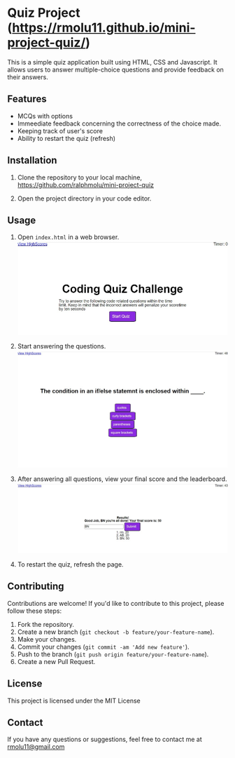# Quiz Project (https://rmolu11.github.io/mini-project-quiz/)

This is a simple quiz application built using HTML, CSS and Javascript. It allows users to answer multiple-choice questions and provide feedback on their answers.

## Features
- MCQs with options
- Immeediate feedback concerning the correctness of the choice made.
- Keeping track of user's score
- Ability to restart the quiz (refresh)

## Installation

1. Clone the repository to your local machine, https://github.com/ralphmolu/mini-project-quiz
 
2. Open the project directory in your code editor.

## Usage
1. Open `index.html` in a web browser.
![alt text](Assets/images/intro.jpg)

2. Start answering the questions.
![alt text](Assets/images/questions.jpg)

3. After answering all questions, view your final score and the leaderboard.
![alt text](Assets/images/leaderboard.jpg)

4. To restart the quiz, refresh the page.

## Contributing
Contributions are welcome! If you'd like to contribute to this project, please follow these steps:
1. Fork the repository.
2. Create a new branch (`git checkout -b feature/your-feature-name`).
3. Make your changes.
4. Commit your changes (`git commit -am 'Add new feature'`).
5. Push to the branch (`git push origin feature/your-feature-name`).
6. Create a new Pull Request.

## License
This project is licensed under the MIT License

## Contact
If you have any questions or suggestions, feel free to contact me at rmolu11@gmail.com

